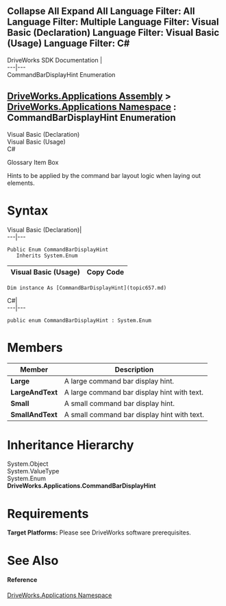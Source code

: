 Collapse All Expand All Language Filter: All  Language Filter: Multiple  Language Filter: Visual Basic (Declaration) Language Filter: Visual Basic (Usage) Language Filter: C#  
---  
DriveWorks SDK Documentation  |   
---|---  
CommandBarDisplayHint Enumeration   
  
[DriveWorks.Applications Assembly](topic13.md) > [DriveWorks.Applications Namespace](topic16.md) : CommandBarDisplayHint Enumeration  
---  
  
Visual Basic (Declaration)    
Visual Basic (Usage)    
C# 

Glossary Item Box

Hints to be applied by the command bar layout logic when laying out elements. 

# Syntax

Visual Basic (Declaration)|   
---|---  
      
    
    Public Enum CommandBarDisplayHint 
       Inherits System.Enum  
  
Visual Basic (Usage)| Copy Code  
---|---  
      
    
    Dim instance As [CommandBarDisplayHint](topic657.md)  
  
C#|   
---|---  
      
    
    public enum CommandBarDisplayHint : System.Enum   
  
# Members

Member| Description  
---|---  
**Large**|  A large command bar display hint.  
**LargeAndText**|  A large command bar display hint with text.  
**Small**|  A small command bar display hint.  
**SmallAndText**|  A small command bar display hint with text.  
  
# Inheritance Hierarchy

System.Object  
System.ValueType  
System.Enum  
**DriveWorks.Applications.CommandBarDisplayHint**  


# Requirements

**Target Platforms:** Please see DriveWorks software prerequisites.

# See Also

#### Reference

[DriveWorks.Applications Namespace](topic16.md)


